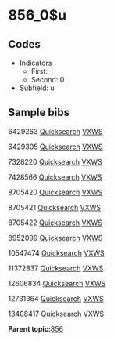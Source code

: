 # 856\_0$u

## Codes

-   Indicators
    -   First: \_
    -   Second: 0
-   Subfield: u

## Sample bibs

6429263 [Quicksearch](https://search.library.yale.edu/catalog/6429263) [VXWS](http://prodorbis.library.yale.edu:7014/vxws/GetHoldingsService?bibId=6429263)

6429305 [Quicksearch](https://search.library.yale.edu/catalog/6429305) [VXWS](http://prodorbis.library.yale.edu:7014/vxws/GetHoldingsService?bibId=6429305)

7328220 [Quicksearch](https://search.library.yale.edu/catalog/7328220) [VXWS](http://prodorbis.library.yale.edu:7014/vxws/GetHoldingsService?bibId=7328220)

7428566 [Quicksearch](https://search.library.yale.edu/catalog/7428566) [VXWS](http://prodorbis.library.yale.edu:7014/vxws/GetHoldingsService?bibId=7428566)

8705420 [Quicksearch](https://search.library.yale.edu/catalog/8705420) [VXWS](http://prodorbis.library.yale.edu:7014/vxws/GetHoldingsService?bibId=8705420)

8705421 [Quicksearch](https://search.library.yale.edu/catalog/8705421) [VXWS](http://prodorbis.library.yale.edu:7014/vxws/GetHoldingsService?bibId=8705421)

8705422 [Quicksearch](https://search.library.yale.edu/catalog/8705422) [VXWS](http://prodorbis.library.yale.edu:7014/vxws/GetHoldingsService?bibId=8705422)

8952099 [Quicksearch](https://search.library.yale.edu/catalog/8952099) [VXWS](http://prodorbis.library.yale.edu:7014/vxws/GetHoldingsService?bibId=8952099)

10547474 [Quicksearch](https://search.library.yale.edu/catalog/10547474) [VXWS](http://prodorbis.library.yale.edu:7014/vxws/GetHoldingsService?bibId=10547474)

11372837 [Quicksearch](https://search.library.yale.edu/catalog/11372837) [VXWS](http://prodorbis.library.yale.edu:7014/vxws/GetHoldingsService?bibId=11372837)

12606834 [Quicksearch](https://search.library.yale.edu/catalog/12606834) [VXWS](http://prodorbis.library.yale.edu:7014/vxws/GetHoldingsService?bibId=12606834)

12731364 [Quicksearch](https://search.library.yale.edu/catalog/12731364) [VXWS](http://prodorbis.library.yale.edu:7014/vxws/GetHoldingsService?bibId=12731364)

13408417 [Quicksearch](https://search.library.yale.edu/catalog/13408417) [VXWS](http://prodorbis.library.yale.edu:7014/vxws/GetHoldingsService?bibId=13408417)

**Parent topic:**[856](../../tags/856/856.md)

